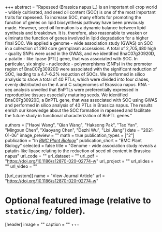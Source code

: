 +++
abstract = "Rapeseed (Brassica napus L.) is an important oil crop world - widely cultivated, and seed oil content (SOC) is one of the most important traits for rapeseed. To increase SOC, many efforts for promoting the function of genes on lipid biosynthesis pathway have been previously made. However, seed oil formation is a dynamic balance between lipid synthesis and breakdown. It is, therefore, also reasonable to weaken or eliminate the function of genes involved in lipid degradation for a higher final SOC. We applied a genome - wide association study (GWAS) on SOC in a collection of 290 core germplasm accessions. A total of 2,705,480 high - quality SNPs were used in the GWAS, and we identified BnaC07g30920D, a patatin - like lipase (PTL) gene, that was associated with SOC. In particular, six single - nucleotide - polymorphisms (SNPs) in the promoter region of BnaC07g30920D were associated with the significant reduction of SOC, leading to a 4.7–6.2% reduction of SOCs. We performed in silico analysis to show a total of 40 PTLs, which were divided into four clades, evenly distributed on the A and C subgenomes of Brassica napus. RNA - seq analysis unveiled that BnPTLs were preferentially expressed in reproductive tissues especially maturing seeds. We identified BnaC07g30920D, a BnPTL gene, that was associated with SOC using GWAS and performed in silico analysis of 40 PTLs in Brassica napus. The results enrich our knowledge about the SOC formation in rapeseed and facilitate the future study in functional characterization of BnPTL genes."

authors = ["Haoyi Wang", "Qian Wang", "Haksong Pak", "Tao Yan", "Mingxun Chen", "Xiaoyang Chen", "Dezhi Wu", "Lixi Jiang"]
date = "2021-01-06"
image_preview = ""
math = true
publication_types = ["2"]
publication = "In [*BMC Plant Biology*](https://doi.org/10.1186/s12870-020-02774-w)"
publication_short = "BMC Plant Biology"
selected = false
title = "Genome - wide association study reveals a patatin-like lipase relating to the reduction of seed oil content in Brassica napus"
url_code = ""
url_dataset = ""
url_pdf = "https://doi.org/10.1186/s12870-020-02774-w"
url_project = ""
url_slides = ""
url_video = ""

[[url_custom]]
name = "View Journal Article"
url = "https://doi.org/10.1186/s12870-020-02774-w"

# Optional featured image (relative to `static/img/` folder).
[header]
image = ""
caption = ""
+++